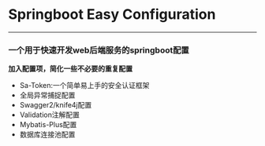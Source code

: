 # Springboot Easy Configuration

------

### 一个用于快速开发web后端服务的springboot配置

**加入配置项，简化一些不必要的重复配置**

- Sa-Token:一个简单易上手的安全认证框架
- 全局异常捕捉配置
- Swagger2/knife4j配置
- Validation注解配置
- Mybatis-Plus配置
- 数据库连接池配置


